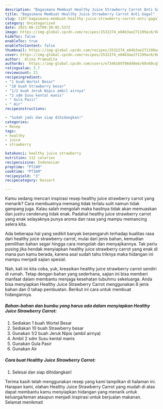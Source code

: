 ```yaml
---
description: "Bagaimana Membuat Healthy Juice Strawberry Carrot Anti Gagal"
title: "Bagaimana Membuat Healthy Juice Strawberry Carrot Anti Gagal"
slug: 1107-bagaimana-membuat-healthy-juice-strawberry-carrot-anti-gagal
category: Uncategorized
date: 2021-06-21T09:30:05.537Z
image: https://img-global.cpcdn.com/recipes/2532274_e84b3ae271199ac6/680x482cq70/healthy-juice-strawberry-carrot-foto-resep-utama.jpg
hideToc: false
enableToc: true
enableTocContent: false
thumbnail: https://img-global.cpcdn.com/recipes/2532274_e84b3ae271199ac6/680x482cq70/healthy-juice-strawberry-carrot-foto-resep-utama.jpg
cover: https://img-global.cpcdn.com/recipes/2532274_e84b3ae271199ac6/680x482cq70/healthy-juice-strawberry-carrot-foto-resep-utama.jpg
author:  Alina Pramudita
authorAv:  https://img-global.cpcdn.com/users/e7346169786d48eb/60x60cq50/avatar.jpg
ratingvalue: 3.7
reviewcount: 23
recipeingredient:
- "1 buah Wortel Besar"
- "10 buah Strawberry besar"
- "1/2 buah Jeruk Nipis ambil airnya"
- "2 sdm Susu kental manis"
- " Gula Pasir"
- " Air"
recipeinstructions:

- "Sudah jadi dan siap dihidangkan!"
categories:
- Resep
tags:
- healthy
- juice
- strawberry

katakunci: healthy juice strawberry 
nutrition: 112 calories
recipecuisine: Indonesian
preptime: "PT24M"
cooktime: "PT36M"
recipeyield: "3"
recipecategory: Dessert

---
```



Kamu sedang mencari inspirasi resep healthy juice strawberry carrot yang menarik? Cara membuatnya memang tidak terlalu sulit namun tidak gampang juga. Kalau salah mengolah maka hasilnya tidak akan memuaskan dan justru cenderung tidak enak. Padahal healthy juice strawberry carrot yang enak selayaknya punya aroma dan rasa yang mampu memancing selera kita.




Ada beberapa hal yang sedikit banyak berpengaruh terhadap kualitas rasa dari healthy juice strawberry carrot, mulai dari jenis bahan, kemudian pemilihan bahan segar hingga cara mengolah dan menyajikannya. Tak perlu pusing jika hendak menyiapkan healthy juice strawberry carrot yang enak di mana pun kamu berada, karena asal sudah tahu triknya maka hidangan ini mampu menjadi sajian spesial.


Nah, kali ini kita coba, yuk, kreasikan healthy juice strawberry carrot sendiri di rumah. Tetap dengan bahan yang sederhana, sajian ini bisa memberi manfaat dalam membantu menjaga kesehatan tubuhmu sekeluarga. Anda bisa menyiapkan Healthy Juice Strawberry Carrot menggunakan 6 jenis bahan dan 0 tahap pembuatan. Berikut ini cara untuk membuat hidangannya.

<!--inarticleads1-->

##### Bahan-bahan dan bumbu yang harus ada dalam menyiapkan Healthy Juice Strawberry Carrot:

1. Sediakan 1 buah Wortel Besar
1. Sediakan 10 buah Strawberry besar
1. Gunakan 1/2 buah Jeruk Nipis (ambil airnya)
1. Ambil 2 sdm Susu kental manis
1. Gunakan  Gula Pasir
1. Gunakan  Air




<!--inarticleads2-->

##### Cara buat Healthy Juice Strawberry Carrot:


1. Selesai dan siap dihidangkan!



Terima kasih telah menggunakan resep yang kami tampilkan di halaman ini. Harapan kami, olahan Healthy Juice Strawberry Carrot yang mudah di atas dapat membantu kamu menyiapkan hidangan yang menarik untuk keluarga/teman ataupun menjadi inspirasi untuk berjualan makanan. Selamat menikmati
